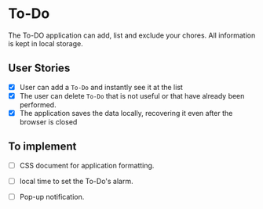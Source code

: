# To-Do

The To-DO application can add, list and exclude your chores. All information is kept in local storage.

## User Stories

-   [x] User can add a `To-Do` and instantly see it at the list
-   [x] The user can delete `To-Do` that is not useful or that have already been performed.
-   [x] The application saves the data locally, recovering it even after the browser is closed

## To implement

-   [ ] CSS document for application formatting.
-   [ ] local time to set the To-Do's alarm.
-   [ ] Pop-up notification.

